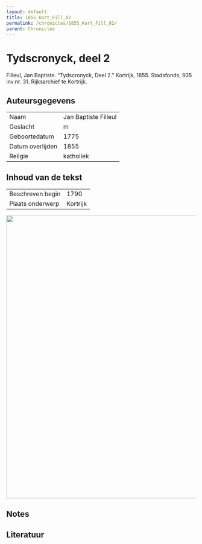 ```yaml
---
layout: default
title: 1855_Kort_Fill_02
permalink: /chronicles/1855_Kort_Fill_02/
parent: Chronicles
--- 
```



# Tydscronyck, deel 2 

Filleul, Jan Baptiste. “Tydscronyck, Deel 2.” Kortrijk, 1855. Stadsfonds, 935 inv.nr. 31. Rijksarchief te Kortrijk. 

## Auteursgegevens 

| | | 
| --------------- | --------------- | 
| Naam | Jan Baptiste Filleul | 
| Geslacht | m | 
 | Geboortedatum | 1775 | 
| Datum overlijden | 1855 | 
| Religie | katholiek | 

## Inhoud van de tekst 

| | | 
| --------------- | --------------- | 
| Beschreven begin | 1790 | 
| Plaats onderwerp | Kortrijk | 

[<img src="..\..\barplots_chronicles\1855_Kort_Fill_02.jpg" width="750"/>](..\..\barplots_chronicles\1855_Kort_Fill_02.jpg) 

## Notes 

## Literatuur 


